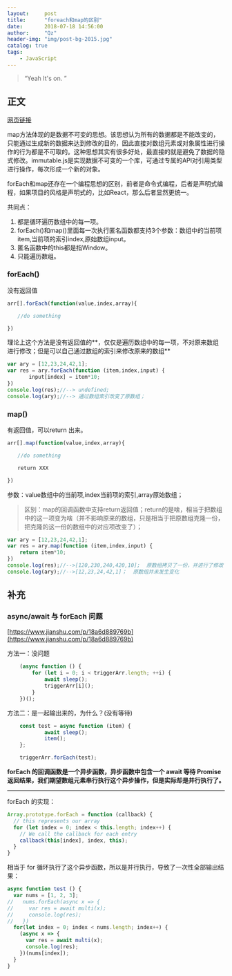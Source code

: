 ```yaml
---
layout:     post
title:      "foreach和map的区别"
date:       2018-07-18 14:56:00
author:     "Qz"
header-img: "img/post-bg-2015.jpg"
catalog: true
tags:
    - JavaScript
---
```


> “Yeah It's on. ”


## 正文
[网页链接](https://segmentfault.com/q/1010000013170900?utm_source=index-hottest)


map方法体现的是数据不可变的思想。该思想认为所有的数据都是不能改变的，只能通过生成新的数据来达到修改的目的，因此直接对数组元素或对象属性进行操作的行为都是不可取的。这种思想其实有很多好处，最直接的就是避免了数据的隐式修改。immutable.js是实现数据不可变的一个库，可通过专属的API对引用类型进行操作，每次形成一个新的对象。


forEach和map还存在一个编程思想的区别，前者是命令式编程，后者是声明式编程，如果项目的风格是声明式的，比如React，那么后者显然更统一。


共同点：
1. 都是循环遍历数组中的每一项。
2. forEach()和map()里面每一次执行匿名函数都支持3个参数：数组中的当前项item,当前项的索引index,原始数组input。
3. 匿名函数中的this都是指Window。
4. 只能遍历数组。





### forEach()

没有返回值
```javascript
arr[].forEach(function(value,index,array){

　　//do something

})
```

理论上这个方法是没有返回值的**，仅仅是遍历数组中的每一项，不对原来数组进行修改；但是可以自己通过数组的索引来修改原来的数组**

```javascript
var ary = [12,23,24,42,1];  
var res = ary.forEach(function (item,index,input) {  
       input[index] = item*10;  
})  
console.log(res);//--> undefined;  
console.log(ary);//--> 通过数组索引改变了原数组；  
```



### map()

有返回值，可以return 出来。


```javascript
arr[].map(function(value,index,array){

　　//do something

　　return XXX

})
```
参数：value数组中的当前项,index当前项的索引,array原始数组；



>区别：map的回调函数中支持return返回值；return的是啥，相当于把数组中的这一项变为啥（并不影响原来的数组，只是相当于把原数组克隆一份，把克隆的这一份的数组中的对应项改变了）；

```javascript
var ary = [12,23,24,42,1];  
var res = ary.map(function (item,index,input) {  
    return item*10;  
})  
console.log(res);//-->[120,230,240,420,10];  原数组拷贝了一份，并进行了修改
console.log(ary);//-->[12,23,24,42,1]；  原数组并未发生变化
```





## 补充

### async/await 与 forEach 问题

[https://www.jianshu.com/p/18a6d889769b](https://www.jianshu.com/p/18a6d889769b)


方法一：没问题
```javascript
    (async function () {
        for (let i = 0; i < triggerArr.length; ++i) {
            await sleep();
            triggerArr[i]();
        }
    })();
```    
    
方法二：是一起输出来的，为什么？(没有等待)

```javascript
    const test = async function (item) {
            await sleep();
            item();
    };

    triggerArr.forEach(test);
```





**forEach 的回调函数是一个异步函数，异步函数中包含一个 await 等待 Promise 返回结果，我们期望数组元素串行执行这个异步操作，但是实际却是并行执行了。**






------------------------


forEach 的实现：


```javascript
Array.prototype.forEach = function (callback) {
  // this represents our array
  for (let index = 0; index < this.length; index++) {
    // We call the callback for each entry
    callback(this[index], index, this);
  }
}

```



相当于 for 循环执行了这个异步函数，所以是并行执行，导致了一次性全部输出结果：






```javascript
async function test () {
  var nums = [1, 2, 3];
//   nums.forEach(async x => {
//     var res = await multi(x);
//     console.log(res);
//   })
  for(let index = 0; index < nums.length; index++) {
    (async x => {
      var res = await multi(x);
      console.log(res);
    })(nums[index]);
  }
}
```












